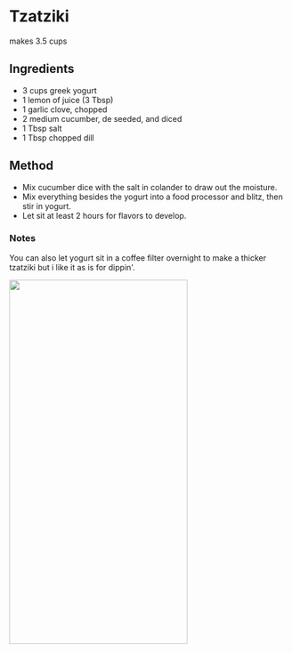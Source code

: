 # Tzatziki

makes 3.5 cups

## Ingredients

- 3 cups greek yogurt
- 1 lemon of juice (3 Tbsp)
- 1 garlic clove, chopped
- 2 medium cucumber, de seeded, and diced
- 1 Tbsp salt
- 1 Tbsp chopped dill

## Method

- Mix cucumber dice with the salt in colander to draw out the moisture.
- Mix everything besides the yogurt into a food processor and blitz, then stir in yogurt.
- Let sit at least 2 hours for flavors to develop.

### Notes

You can also let yogurt sit in a coffee filter overnight to make a thicker tzatziki but i like it as is for dippin'.

<a href="https://www.verywellfit.com/recipe-nutrition-analyzer-4157076" target="_blank"><img width="320" height="655.467" src="https://www.verywellfit.com/thmb/kIoAY9EyxnOHhwNOAxTFHAEzkt0=/1000x0/Nutrition-Label-Embed-1304131907-cb3d812dacba49969b38b7d68f8b4946.png" /></a>

